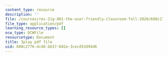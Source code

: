 ```yaml
---
content_type: resource
description: ''
file: /courses/res-21g-001-the-user-friendly-classroom-fall-2020/680c2776dcd6bb37b02a3cecd53d94d6_ZgYuF0SbPDM.pdf
file_type: application/pdf
learning_resource_types: []
ocw_type: OCWFile
resourcetype: Document
title: 3play pdf file
uid: 680c2776-dcd6-bb37-b02a-3cecd53d94d6
---
```

